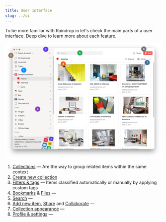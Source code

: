 ```yaml
---
title: User Interface
slug: ../ui
---
```

To be more familiar with Raindrop.io let's check the main parts of a user interface. Deep dive to learn more about each feature.

![](ui.jpg)

1. [Collections](../collections-groups/index.md) &mdash; Are the way to group related items within the same context
2. [Create new collection](../collections-groups/index.md)
3. [Filters & tags](../filters-tags/index.md) &mdash; Items classified automatically or manually by applying custom tags
4. [Bookmarks](../bookmarks.md) & [Files](../files/index.md) &mdash; 
5. [Search](../search/index.md) &mdash; 
6. [Add new item](../bookmarks.md#add-new-bookmark), [Share](../public-page.md) and [Collaborate](../collaboration/index.md) &mdash; 
7. [Collection appearance](../bookmarks.md) &mdash; 
8. [Profile & settings](../../getting-started/account-settings.md) &mdash; 